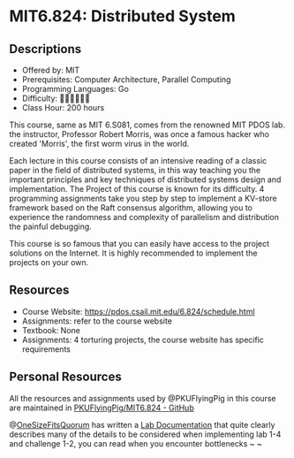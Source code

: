# MIT6.824: Distributed System

## Descriptions

- Offered by: MIT
- Prerequisites: Computer Architecture, Parallel Computing
- Programming Languages: Go
- Difficulty: 🌟🌟🌟🌟🌟🌟
- Class Hour: 200 hours

This course, same as MIT 6.S081, comes from the renowned MIT PDOS lab. the instructor, Professor Robert Morris, was once a famous hacker who created 'Morris', the first worm virus in the world.

Each lecture in this course consists of an intensive reading of a classic paper in the field of distributed systems, in this way teaching you the important principles and key techniques of distributed systems design and implementation. The Project of this course is known for its difficulty. 4 programming assignments take you step by step to implement a KV-store framework based on the Raft consensus algorithm, allowing you to experience the randomness and complexity of parallelism and distribution the painful debugging.

This course is so famous that you can easily have access to the project solutions on the Internet. It is highly recommended to implement the projects on your own.

## Resources

- Course Website: <https://pdos.csail.mit.edu/6.824/schedule.html>
- Assignments: refer to the course website
- Textbook: None
- Assignments: 4 torturing projects, the course website has specific requirements

## Personal Resources

All the resources and assignments used by @PKUFlyingPig in this course are maintained in [PKUFlyingPig/MIT6.824 - GitHub](https://github.com/PKUFlyingPig/MIT6.824)

@[OneSizeFitsQuorum](https://github.com/OneSizeFitsQuorum) has written a [Lab Documentation](https://github.com/OneSizeFitsQuorum/MIT6.824-2021) that quite clearly describes many of the details to be considered when implementing lab 1-4 and challenge 1-2, you can read when you encounter bottlenecks ~ ~